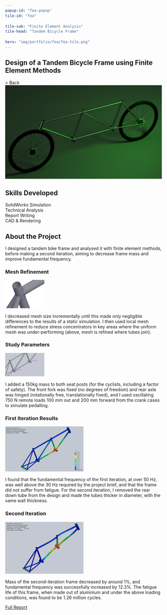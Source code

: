 ```yaml
---
popup-id: "fea-popup"
tile-id: "fea"

tile-sub: "Finite Element Analysis"
tile-head: "Tandem Bicycle Frame"

hero: "img/portfolio/fea/fea-tile.png"
---
```


<popup-box>
    <div class="popup-navbar">
        <h2>Design of a Tandem Bicycle Frame using Finite Element Methods</h2>
        <div class="back">< Back</div>
    </div>
    <img src="img/portfolio/fea/fea-header.png" class="popup-main-img">
    <h2>Skills Developed</h2>
    <div class="pill">SolidWorks Simulation</div><div class="pill">Technical Analysis</div><div class="pill">Report Writing</div><div class="pill">CAD & Rendering</div>
    <h2>About the Project</h2>
    <p>I designed a tandem bike frame and analysed it with finite element methods, before making a second iteration, aiming to decrease frame mass and improve fundamental frequency.
    <h3>Mesh Refinement</h3>
    <img src="img/portfolio/fea/fea-refined-mesh.png" style="width: 25%;">
    <p>I decreased mesh size incrementally until this made only negligible differences to the results of a static simulation. I then used local mesh refinement to reduce stress concentrators in key areas where the uniform mesh was under-performing (above, mesh is refined where tubes join).</p>
    <h3>Study Parameters</h3>
    <img src="img/portfolio/fea/fea-loading.png" style="width: 25%;">
    <p>I added a 150kg mass to both seat posts (for the cyclists, including a factor of safety). The front fork was fixed (no degrees of freedom) and rear axle was hinged (rotationally free, translationally fixed), and I used oscillating 750 N remote loads 100 mm out and 200 mm forward from the crank cases to simulate pedalling.</p>
    <h3>First Iteration Results</h3>
    <img src="img/portfolio/fea/fea-frequency.png" style="width: 50%;">
    <p>I found that the fundamental frequency of the first iteration, at over 50 Hz, was well above the 30 Hz required by the project brief, and that the frame did not suffer from fatigue. For the second iteration, I removed the rear down tube from the design and made the tubes thicker in diameter, with the same wall thickness.</p>
    <h3>Second Iteration</h3>
    <img src="img/portfolio/fea/fea-frequency-2.png" style="width: 50%;">
    <p>Mass of the second-iteration frame decreased by around 1%, and fundamental frequency was successfully increased by 12.3%. The fatigue life of this frame, when made out of aluminium and under the above loading conditions, was found to be 1.26 million cycles.</p>
    <a class="button" href="doc/FEA_Bike.pdf">Full Report</a>
</popup-box>
